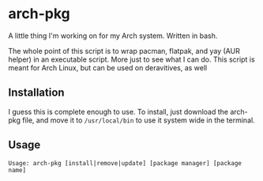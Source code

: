 # arch-pkg
A little thing I'm working on for my Arch system. Written in bash.

The whole point of this script is to wrap pacman, flatpak, and yay (AUR helper) in an executable script. More just to see what I can do. This script is meant for Arch Linux, but can be used on deravitives, as well

## Installation
I guess this is complete enough to use. To install, just download the arch-pkg file, and move it to `/usr/local/bin` to use it system wide in the terminal.

## Usage
```Usage: arch-pkg [install|remove|update] [package manager] [package name]```
